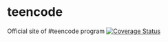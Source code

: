 # teencode

Official site of #teencode program
[![Coverage Status](https://coveralls.io/repos/github/teencode-org/teencode/badge.svg?branch=continuous-integrations)](https://coveralls.io/github/teencode-org/teencode?branch=continuous-integrations)